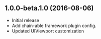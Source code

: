 <a name="1.0.0-beta.1.0"></a>
## 1.0.0-beta.1.0 (2016-08-06)

* Initial release
* Add chain-able framework plugin config.
* Updated UIViewport customization
